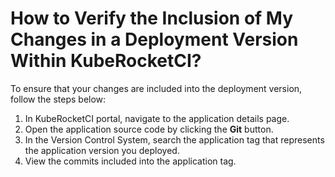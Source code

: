 # How to Verify the Inclusion of My Changes in a Deployment Version Within KubeRocketCI?

<head>
  <link rel="canonical" href="https://docs.kuberocketci.io/faq/how-to/developer/verify-changes-in-deployment" />
</head>

To ensure that your changes are included into the deployment version, follow the steps below:

1. In KubeRocketCI portal, navigate to the application details page.
2. Open the application source code by clicking the **Git** button.
3. In the Version Control System, search the application tag that represents the application version you deployed.
4. View the commits included into the application tag.
